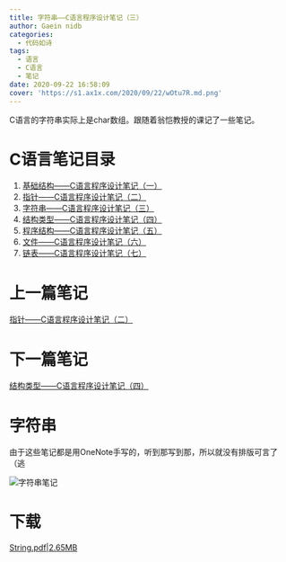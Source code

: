 ```yaml
---
title: 字符串——C语言程序设计笔记（三）
author: Gaein nidb
categories:
  - 代码如诗
tags:
  - 语言
  - C语言
  - 笔记
date: 2020-09-22 16:58:09
cover: 'https://s1.ax1x.com/2020/09/22/wOtu7R.md.png'
---
```

C语言的字符串实际上是char数组。跟随着翁恺教授的课记了一些笔记。
<!--MORE-->

# C语言笔记目录

1. [基础结构——C语言程序设计笔记（一）](https://blog.gaein.cn/passages/C-Note1-Basics/)
2. [指针——C语言程序设计笔记（二）](https://blog.gaein.cn/passages/C-Note2-Pointer/)
3. [字符串——C语言程序设计笔记（三）](https://blog.gaein.cn/passages/C-Note3-String/)
4. [结构类型——C语言程序设计笔记（四）](https://blog.gaein.cn/passages/C-Note4-Struct/)
5. [程序结构——C语言程序设计笔记（五）](https://blog.gaein.cn/passages/C-Note5-ProgramStructure/)
6. [文件——C语言程序设计笔记（六）](https://blog.gaein.cn/passages/C-Note6-File/)
7. [链表——C语言程序设计笔记（七）](https://blog.gaein.cn/passages/C-Note7-LinkedList/)

# 上一篇笔记

[指针——C语言程序设计笔记（二）](https://blog.gaein.cn/passages/C-Note2-Pointer/)

# 下一篇笔记

[结构类型——C语言程序设计笔记（四）](https://blog.gaein.cn/passages/C-Note4-Struct/)

# 字符串

由于这些笔记都是用OneNote手写的，听到那写到那，所以就没有排版可言了（逃

![字符串笔记](https://s1.ax1x.com/2020/09/22/wOGQtf.png)

# 下载

[String.pdf|2.65MB](https://static.cdn.gaein.cn/files/Notes/C-Notes/String.pdf)